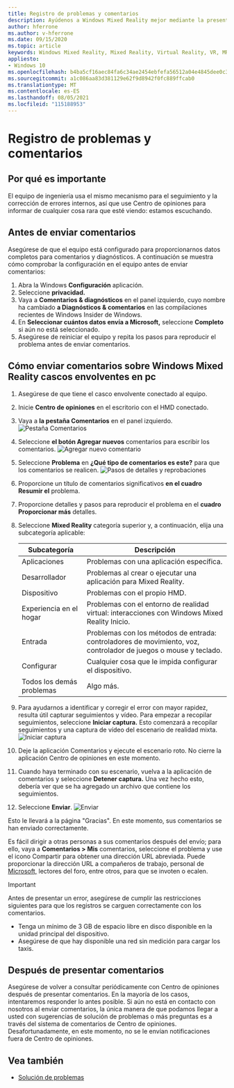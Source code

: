 ```yaml
---
title: Registro de problemas y comentarios
description: Ayúdenos a Windows Mixed Reality mejor mediante la presentación de comentarios mediante las categorías correctas en la Centro de opiniones aplicación.
author: hferrone
ms.author: v-hferrone
ms.date: 09/15/2020
ms.topic: article
keywords: Windows Mixed Reality, Mixed Reality, Virtual Reality, VR, MR, Feedback, Centro de opiniones, bugs
appliesto:
- Windows 10
ms.openlocfilehash: b4ba5cf16aec84fa6c34ae2454ebfefa56512a04e4845dee0c3c894c4976cc53
ms.sourcegitcommit: a1c086aa83d381129e62f9d8942f0fc889ffcab0
ms.translationtype: MT
ms.contentlocale: es-ES
ms.lasthandoff: 08/05/2021
ms.locfileid: "115188953"
---
```

# <a name="filing-bugs-and-feedback"></a>Registro de problemas y comentarios

## <a name="why-its-important"></a>Por qué es importante

El equipo de ingeniería usa el mismo mecanismo para el seguimiento y la corrección de errores internos, así que use Centro de opiniones para informar de cualquier cosa rara que esté viendo: estamos escuchando.

## <a name="before-you-file-feedback"></a>Antes de enviar comentarios

Asegúrese de que el equipo está configurado para proporcionarnos datos completos para comentarios y diagnósticos. A continuación se muestra cómo comprobar la configuración en el equipo antes de enviar comentarios:

1. Abra la Windows **Configuración** aplicación.
2. Seleccione **privacidad.**
3. Vaya a **Comentarios & diagnósticos** en el panel izquierdo, cuyo nombre ha cambiado **a Diagnósticos & comentarios** en las compilaciones recientes de Windows Insider de Windows.
4. En **Seleccionar cuántos datos envía a Microsoft,** seleccione **Completo** si aún no está seleccionado.
5. Asegúrese de reiniciar el equipo y repita los pasos para reproducir el problema antes de enviar comentarios.

## <a name="how-to-file-feedback-for-windows-mixed-reality-immersive-headsets-on-pc"></a>Cómo enviar comentarios sobre Windows Mixed Reality cascos envolventes en pc

1. Asegúrese de que tiene el casco envolvente conectado al equipo.
2. Inicie **Centro de opiniones** en el escritorio con el HMD conectado.
3. Vaya a **la pestaña Comentarios** en el panel izquierdo. ![Pestaña Comentarios](images/feedback1.png) 
4. Seleccione **el botón Agregar nuevos** comentarios para escribir los comentarios. ![Agregar nuevo comentario](images/feedback2.png)
5. Seleccione **Problema** en **¿Qué tipo de comentarios es este?** para que los comentarios se realicen. ![Pasos de detalles y reprobaciones](images/feedback3.png)
6. Proporcione un título de comentarios significativos **en el cuadro Resumir el** problema.
7. Proporcione detalles y pasos para reproducir el problema en el **cuadro Proporcionar más** detalles.
8. Seleccione **Mixed Reality** categoría superior y, a continuación, elija una subcategoría aplicable:

   | Subcategoría      | Descripción                                                                           |
   |------------------|---------------------------------------------------------------------------------------|
   | Aplicaciones             | Problemas con una aplicación específica.                                                   |
   | Desarrollador        | Problemas al crear o ejecutar una aplicación para Mixed Reality.                               |
   | Dispositivo           | Problemas con el propio HMD.                                                           |
   | Experiencia en el hogar  | Problemas con el entorno de realidad virtual: interacciones con Windows Mixed Reality Inicio.    |
   | Entrada            | Problemas con los métodos de entrada: controladores de movimiento, voz, controlador de juegos o mouse y teclado.|
   | Configurar           | Cualquier cosa que le impida configurar el dispositivo.                           |
   | Todos los demás problemas | Algo más.                                                                        |

9. Para ayudarnos a identificar y corregir el error con mayor rapidez, resulta útil capturar seguimientos y vídeo. Para empezar a recopilar seguimientos, seleccione **Iniciar captura.** Esto comenzará a recopilar seguimientos y una captura de vídeo del escenario de realidad mixta. ![ Iniciar captura](images/feedback4.png)
10. Deje la aplicación Comentarios y ejecute el escenario roto. No cierre la aplicación Centro de opiniones en este momento.
11. Cuando haya terminado con su escenario, vuelva a la aplicación de comentarios y seleccione **Detener captura.** Una vez hecho esto, debería ver que se ha agregado un archivo que contiene los seguimientos.
12. Seleccione **Enviar**. ![ Enviar](images/feedback5.png)

Esto le llevará a la página "Gracias". En este momento, sus comentarios se han enviado correctamente.

Es fácil dirigir a otras personas a sus comentarios después del envío; para ello, vaya  a **Comentarios > Mis** comentarios, seleccione el problema y use el icono Compartir para obtener una dirección URL abreviada. Puede proporcionar la dirección URL a compañeros de trabajo, personal de [Microsoft,](https://forums.hololens.com/) lectores del foro, entre otros, para que se invoten o ecalen.

> [!IMPORTANT]
> Antes de presentar un error, asegúrese de cumplir las restricciones siguientes para que los registros se carguen correctamente con los comentarios.
>    * Tenga un mínimo de 3 GB de espacio libre en disco disponible en la unidad principal del dispositivo.
>    * Asegúrese de que hay disponible una red sin medición para cargar los taxis.

## <a name="after-filing-feedback"></a>Después de presentar comentarios

Asegúrese de volver a consultar periódicamente con Centro de opiniones después de presentar comentarios. En la mayoría de los casos, intentaremos responder lo antes posible. Si aún no está en contacto con nosotros al enviar comentarios, la única manera de que podamos llegar a usted con sugerencias de solución de problemas o más preguntas es a través del sistema de comentarios de Centro de opiniones. Desafortunadamente, en este momento, no se le envían notificaciones fuera de Centro de opiniones.

## <a name="see-also"></a>Vea también

* [Solución de problemas](troubleshooting-windows-mixed-reality.md)